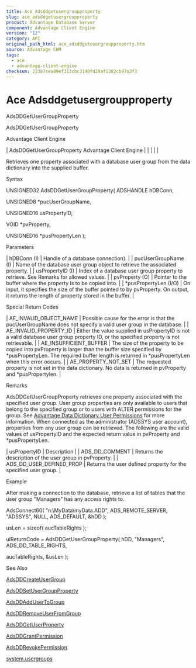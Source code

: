 ```yaml
---
title: Ace Adsddgetusergroupproperty
slug: ace_adsddgetusergroupproperty
product: Advantage Database Server
component: Advantage Client Engine
version: "12"
category: API
original_path_html: ace_adsddgetusergroupproperty.htm
source: Advantage CHM
tags:
  - ace
  - advantage-client-engine
checksum: 23387cea89ef313cbc3140fd29af5382cb97a3f3
---
```


# Ace Adsddgetusergroupproperty

AdsDDGetUserGroupProperty

AdsDDGetUserGroupProperty

Advantage Client Engine

| AdsDDGetUserGroupProperty  Advantage Client Engine |  |  |  |  |

Retrieves one property associated with a database user group from the data dictionary into the supplied buffer.

Syntax

UNSIGNED32 AdsDDGetUserGroupProperty( ADSHANDLE hDBConn,

UNSIGNED8 \*pucUserGroupName,

UNSIGNED16 usPropertyID,

VOID \*pvProperty,

UNSIGNED16 \*pusPropertyLen );

Parameters

| hDBConn (I) | Handle of a database connection). |
| pucUserGroupName (I) | Name of the database user group object to retrieve the associated property. |
| usPropertyID (I) | Index of a database user group property to retrieve. See Remarks for allowed values. |
| pvProperty (O) | Pointer to the buffer where the property is to be copied into. |
| \*pusPropertyLen (I/O) | On input, it specifies the size of the buffer pointed to by pvProperty. On output, it returns the length of property stored in the buffer. |

Special Return Codes

| AE\_INVALID\_OBJECT\_NAME | Possible cause for the error is that the pucUserGroupName does not specify a valid user group in the database. |
| AE\_INVALID\_PROPERTY\_ID | Either the value supplied in usPropertyID is not a valid database user group property ID, or the specified property is not retrievable. |
| AE\_INSUFFICIENT\_BUFFER | The size of the property to be copied into pvProperty is larger than the buffer size specified by \*pusPropertyLen. The required buffer length is returned in \*pusPropertyLen when this error occurs. |
| AE\_PROPERTY\_NOT\_SET | The requested property is not set in the data dictionary. No data is returned in pvProperty and \*pusPropertylen. |

Remarks

AdsDDGetUserGroupProperty retrieves one property associated with the specified user group. User group properties are only available to users that belong to the specified group or to users with ALTER permissions for the group. See [Advantage Data Dictionary User Permissions](master_advantage_data_dictionary_user_permissions.md) for more information. When connected as the administrator (ADSSYS user account), properties from any user group can be retrieved. The following are the valid values of usPropertyID and the expected return value in pvProperty and \*pusPropertyLen.

| usPropertyID | Description |
| ADS\_DD\_COMMENT | Returns the description of the user group in pvProperty. |
| ADS\_DD\_USER\_DEFINED\_PROP | Returns the user defined property for the specified user group. |

Example

After making a connection to the database, retrieve a list of tables that the user group "Managers" has any access rights to.

AdsConnect60( "n:\\MyData\\myData.ADD", ADS\_REMOTE\_SERVER, "ADSSYS", NULL, ADS\_DEFAULT, &hDD );

usLen = sizeof( aucTableRights );

ulReturnCode = AdsDDGetUserGroupProperty( hDD, "Managers", ADS\_DD\_TABLE\_RIGHTS,

aucTableRights, &usLen );

See Also

[AdsDDCreateUserGroup](ace_adsddcreateusergroup.md)

[AdsDDSetUserGroupProperty](ace_adsddsetusergroupproperty.md)

[AdsDDAddUserToGroup](ace_adsddaddusertogroup.md)

[AdsDDRemoveUserFromGroup](ace_adsddremoveuserfromgroup.md)

[AdsDDGetUserProperty](ace_adsddgetuserproperty.md)

[AdsDDGrantPermission](ace_adsddgrantpermission.md)

[AdsDDRevokePermission](ace_adsddrevokepermission.md)

[system.usergroups](master_system_usergroups.md)

